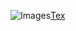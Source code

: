 
![Images](https://github.com/on-store/Kategori/blob/master/Image/images%20(29).jpg)[Tex](https://github.com/on-store/Kategori/blob/master/Image/images%20(56).jpg)
